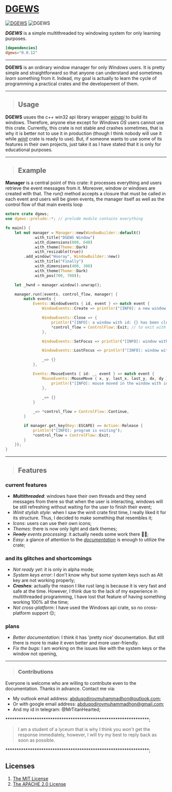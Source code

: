 # [DGEWS](https://github.com/MrTitanHearted/dgews)

[![DGEWS](https://img.shields.io/badge/dgews-v0.1.1-important)](https://crates.io/crates/dgews/) ![DGEWS](https://img.shields.io/crates/l/dgews)

**_DGEWS_** is a simple multithreaded toy windowing system for only learning purposes.

```toml
[dependencies]
dgews="0.0.12"
```

----------------------------------------------------------------

**DGEWS** is an ordinary window manager for only _Windows_ users. It is pretty simple and straightforward so that anyone can understand and sometimes _learn_ something from it. Indead, my goal is actually to learn the cycle of programming a practical crates and the developement of them.

----------------------------------------------------------------

> ## Usage

**DGEWS** usues the c++ win32 api library wrapper [_winapi_](https://crates.io/crates/winapi) to build its windows. Therefore, anyone else except for _Windows OS_ users cannot use this crate. Currently, this crate is not stable and crashes sometimes, that is why it is better not to use it in production (though I think nobody will use it while [_winit_](https://crates.io/crates/winit) crate is ready to use). But, if someone wants to use some of its features in their own projects, just take it as I have stated that it is only for educational purposes.

----------------------------------------------------------------

> ## Example

**Manager** is a central point of this crate: it processes everything and users retrieve the event messages from it. Moreover, window or windows are created with that. The _run()_ method accepts a closure that must be called in each event and users will be given events, the manager itself as well as the control flow of that main events loop

```rust
extern crate dgews;
use dgews::prelude::*; // prelude module contains everything

fn main() {
    let mut manager = Manager::new(WindowBuilder::default()
            .with_title("DGEWS Window")
            .with_dimensions(800, 640)
            .with_theme(Theme::Dark)
            .with_resizable(true))
        .add_window("Hooray", WindowBuilder::new()
            .with_title("Finally")
            .with_dimensions(400, 300)
            .with_theme(Theme::Dark)
            .with_pos(700, 700));

    let _hwnd = manager.window().unwrap();

    manager.run(|events, control_flow, manager| {
        match events {
            Events::WindowEvents { id, event } => match event {
                WindowEvents::Create => println!("[INFO]: a new window with id: {} has been created", id),

                WindowEvents::Close => {
                    println!("[INFO]: a window with id: {} has been closed", id);
                    *control_flow = ControlFlow::Exit; // to exit with panicing, use ControlFlow::ExitWithCode(<your number>) instead.
                },

                WindowEvents::SetFocus => println!("[INFO]: window with id: {} gained the focus", id),

                WindowEvents::LostFocus => println!("[INFO]: window with id: {} Lost the focus", id),

                _=> {}
            },

            Events::MouseEvents { id: _, event } => match event {
                MouseEvents::MouseMove { x, y, last_x, last_y, dx, dy } => {
                    println!("[INFO]: mouse moved in the window with id {}: x={}, y={}, last_x={}, last_y={} dx={} dy={};", manager.window().unwrap().get_id(), x, y, last_x, last_y, dx, dy);
                },
                
                _=> {}
            }

            _=> *control_flow = ControlFlow::Continue,
        }

        if manager.get_key(Key::ESCAPE) == Action::Release {
            println!("[INFO]: program is exiting");
            *control_flow = ControlFlow::Exit;
        }
    });
}
```

----------------------------------------------------------------

> ## Features

### current features

* **_Multithreaded_**: windows have their own threads and they send messages from there so that when the user is interacting, windows will be still refreshing without waiting for the user to finish their event;
* _Winit stylish style_: when I saw the winit crate first time, I really liked it for its structure. Thus, I decided to make something that resembles it;
* _Icons_: users can use their own icons;
* _Themes_: there is now only light and dark themes;
* _~~Ready~~ events processing_: it actually needs some work there 🤷‍♂️;
* _Easy_: a glance of attention to the [_documentation_](https://docs.rs/dgews/latest/dgews/) is enough to utilize the crate;

### and its glitches and shortcomings

* _Not ready yet_: it is only in alpha mode;
* _System keys error_: I don't know why but some system keys such as Alt key are not working properly;
* **_Crashes_**: actually the reason I like rust lang is because it is very fast and safe at the time. However, I think due to the lack of my experience in multithreaded programming, I have lost that feature of having something working 100% all the time;
* _Not cross-platform_: I have used the Windows api crate, so no cross-platform support 😔;

### plans

* _Better documentation_: I think it has 'pretty nice' documentation. But still there is more to make it even better and more user-friendly.
* _Fix the bugs_: I am working on the issues like with the system keys or the window not opening,

----------------------------------------------------------------

> ### Contributions

Everyone is welcome who are willing to contribute even to the documentation. Thanks in advance.
Contact me via:

* My outlook email address: abduqodirovmuhammadhon@outlook.com;
* Or with google email address: abduqodirovmuhammadhon@gmail.com;
* And my id in telegram: @MrTitanHearted;

****************************************************************;

> I am a student of a lyceum that is why I think you won't get the response immediately, however, I will try my best to reply back as soon as possible.

****************************************************************;

## Licenses

1. [The MIT License](https://github.com/MrTitanHearted/dgews/LICENSE-MIT)
2. [The APACHE 2.0 License](https://github.com/MrTitanHearted/dgews/LICENSE-APACHE)
